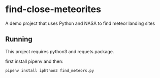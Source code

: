 # find-close-meteorites
A demo project that uses Python and NASA to find meteor landing sites

## Running

This project requires python3 and requets package.

first install pipenv and then:

`pipenv install
iphthon3 find_meteors.py`
